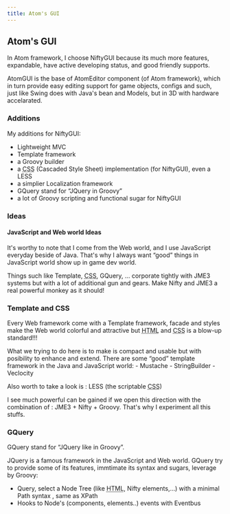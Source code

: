 ```yaml
---
title: Atom's GUI
---
```

<h2 class="sectionedit1" id="atom_s_gui">Atom's GUI</h2>
<div class="level2">

<p>
In Atom framework, I choose NiftyGUI because its much more features, expandable, have active developing status, and good friendly supports. 
</p>

<p>
AtomGUI is the base of AtomEditor component (of Atom framework), which in turn provide easy editing support for game objects, configs and such, just like Swing does with Java's bean and Models, but in 3D with hardware accelarated.
</p>

</div>
<!-- EDIT1 SECTION "Atom's GUI" [1-394] -->
<h3 class="sectionedit2" id="additions">Additions</h3>
<div class="level3">

<p>
My additions for NiftyGUI:
</p>
<ul>
<li class="level1"><div class="li"> Lightweight MVC</div>
</li>
<li class="level2"><div class="li"> Template framework</div>
</li>
<li class="level2"><div class="li"> a Groovy builder</div>
</li>
<li class="level2"><div class="li"> a <abbr title="Cascading Style Sheets">CSS</abbr> (Cascaded Style Sheet) implementation (for NiftyGUI), even a LESS</div>
</li>
<li class="level2"><div class="li"> a simplier Localization framework</div>
</li>
<li class="level2"><div class="li"> GQuery stand for “JQuery in Groovy”</div>
</li>
<li class="level2"><div class="li"> a lot of Groovy  scripting and functional sugar for NiftyGUI</div>
</li>
</ul>

</div>
<!-- EDIT2 SECTION "Additions" [395-739] -->
<h3 class="sectionedit3" id="ideas">Ideas</h3>
<div class="level3">

</div>

<h4 id="javascript_and_web_world_ideas">JavaScript and Web world Ideas</h4>
<div class="level4">

<p>
It's worthy to note that I come from the Web world, and I use JavaScript everyday beside of Java. That's why I always want “good” things in JavaScript world show up in game dev world.
</p>

<p>
Things such like Template, <abbr title="Cascading Style Sheets">CSS</abbr>, GQuery, … corporate tightly with JME3 systems but with a lot of additional gun and gears. Make Nifty and JME3 a real powerful monkey as it should!
</p>

</div>
<!-- EDIT3 SECTION "Ideas" [740-1158] -->
<h3 class="sectionedit4" id="template_and_css">Template and CSS</h3>
<div class="level3">

<p>
Every Web framework come with a Template framework, facade and styles make the Web world colorful and attractive but <abbr title="HyperText Markup Language">HTML</abbr> and <abbr title="Cascading Style Sheets">CSS</abbr> is a blow-up standard!!! 
</p>

<p>
What we trying to do here is to make is compact and usable but with posibility to enhance and extend.
There are some “good” template framework in the Java and JavaScript world:
- Mustache
- StringBuilder
- Veclocity
</p>

<p>
Also worth to take a look is : LESS (the scriptable <abbr title="Cascading Style Sheets">CSS</abbr>)
</p>

<p>
I see much powerful can be gained if we open this direction with the combination of : JME3 + Nifty + Groovy. That's why I experiment all this stuffs.
</p>

</div>
<!-- EDIT4 SECTION "Template and CSS" [1159-1765] -->
<h3 class="sectionedit5" id="gquery">GQuery</h3>
<div class="level3">

<p>
GQuery stand for “JQuery like in Groovy”. 
</p>

<p>
JQuery is a famous framework in the JavaScript and Web world. GQuery try to provide some of its features, immtimate its syntax and sugars, leverage by Groovy:
</p>
<ul>
<li class="level1"><div class="li"> Query, select a Node Tree (like <abbr title="HyperText Markup Language">HTML</abbr>, Nifty elements,…) with a minimal Path syntax , same as XPath</div>
</li>
<li class="level1"><div class="li"> Hooks to Node's (components, elements..) events with Eventbus</div>
</li>
</ul>

</div>
<!-- EDIT5 SECTION "GQuery" [1766-] -->
